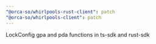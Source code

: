 ```yaml
---
"@orca-so/whirlpools-rust-client": patch
"@orca-so/whirlpools-client": patch
---
```


LockConfig gpa and pda functions in ts-sdk and rust-sdk
